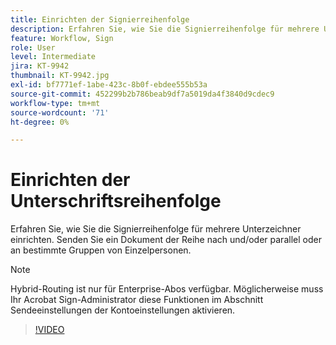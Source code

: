 ```yaml
---
title: Einrichten der Signierreihenfolge
description: Erfahren Sie, wie Sie die Signierreihenfolge für mehrere Unterzeichner einrichten
feature: Workflow, Sign
role: User
level: Intermediate
jira: KT-9942
thumbnail: KT-9942.jpg
exl-id: bf7771ef-1abe-423c-8b0f-ebdee555b53a
source-git-commit: 452299b2b786beab9df7a5019da4f3840d9cdec9
workflow-type: tm+mt
source-wordcount: '71'
ht-degree: 0%

---
```


# Einrichten der Unterschriftsreihenfolge

Erfahren Sie, wie Sie die Signierreihenfolge für mehrere Unterzeichner einrichten. Senden Sie ein Dokument der Reihe nach und/oder parallel oder an bestimmte Gruppen von Einzelpersonen.

>[!NOTE]
>
>Hybrid-Routing ist nur für Enterprise-Abos verfügbar. Möglicherweise muss Ihr Acrobat Sign-Administrator diese Funktionen im Abschnitt Sendeeinstellungen der Kontoeinstellungen aktivieren.

>[!VIDEO](https://video.tv.adobe.com/v/342249?quality=12&learn=on&hidetitle=true)
